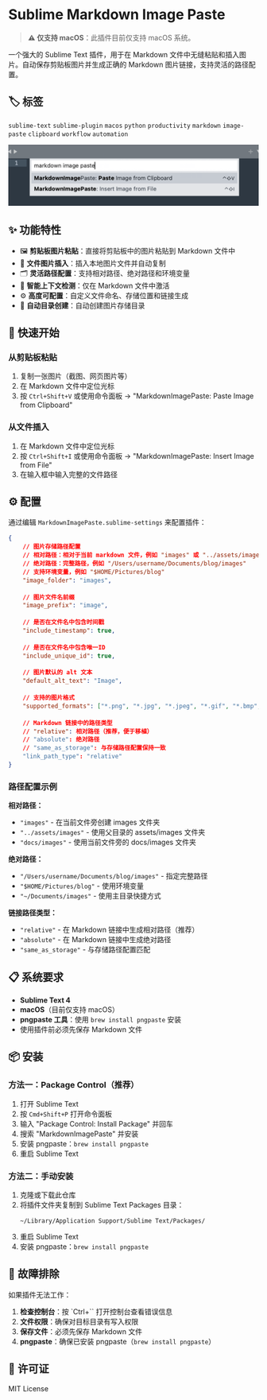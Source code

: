 # Sublime Markdown Image Paste

> **⚠️ 仅支持 macOS**：此插件目前仅支持 macOS 系统。

一个强大的 Sublime Text 插件，用于在 Markdown 文件中无缝粘贴和插入图片。自动保存剪贴板图片并生成正确的 Markdown 图片链接，支持灵活的路径配置。

## 🏷️ 标签

`sublime-text` `sublime-plugin` `macos` `python` `productivity` `markdown` `image-paste` `clipboard` `workflow` `automation`

![插件演示](i/cmd-shift-p-screenshot.png)

## ✨ 功能特性

- 🖼️ **剪贴板图片粘贴**：直接将剪贴板中的图片粘贴到 Markdown 文件中
- 📁 **文件图片插入**：插入本地图片文件并自动复制
- 🗂️ **灵活路径配置**：支持相对路径、绝对路径和环境变量
- 🎯 **智能上下文检测**：仅在 Markdown 文件中激活
- ⚙️ **高度可配置**：自定义文件命名、存储位置和链接生成
- 🔧 **自动目录创建**：自动创建图片存储目录

## 🚀 快速开始

### 从剪贴板粘贴
1. 复制一张图片（截图、网页图片等）
2. 在 Markdown 文件中定位光标
3. 按 `Ctrl+Shift+V` 或使用命令面板 → "MarkdownImagePaste: Paste Image from Clipboard"

### 从文件插入
1. 在 Markdown 文件中定位光标
2. 按 `Ctrl+Shift+I` 或使用命令面板 → "MarkdownImagePaste: Insert Image from File"
3. 在输入框中输入完整的文件路径

## ⚙️ 配置

通过编辑 `MarkdownImagePaste.sublime-settings` 来配置插件：

```json
{
    // 图片存储路径配置
    // 相对路径：相对于当前 markdown 文件，例如 "images" 或 "../assets/images"
    // 绝对路径：完整路径，例如 "/Users/username/Documents/blog/images"
    // 支持环境变量，例如 "$HOME/Pictures/blog"
    "image_folder": "images",
    
    // 图片文件名前缀
    "image_prefix": "image",
    
    // 是否在文件名中包含时间戳
    "include_timestamp": true,
    
    // 是否在文件名中包含唯一ID
    "include_unique_id": true,
    
    // 图片默认的 alt 文本
    "default_alt_text": "Image",
    
    // 支持的图片格式
    "supported_formats": ["*.png", "*.jpg", "*.jpeg", "*.gif", "*.bmp", "*.webp"],
    
    // Markdown 链接中的路径类型
    // "relative": 相对路径（推荐，便于移植）
    // "absolute": 绝对路径
    // "same_as_storage": 与存储路径配置保持一致
    "link_path_type": "relative"
}
```

### 路径配置示例

**相对路径：**
- `"images"` - 在当前文件旁创建 images 文件夹
- `"../assets/images"` - 使用父目录的 assets/images 文件夹
- `"docs/images"` - 使用当前文件旁的 docs/images 文件夹

**绝对路径：**
- `"/Users/username/Documents/blog/images"` - 指定完整路径
- `"$HOME/Pictures/blog"` - 使用环境变量
- `"~/Documents/images"` - 使用主目录快捷方式

**链接路径类型：**
- `"relative"` - 在 Markdown 链接中生成相对路径（推荐）
- `"absolute"` - 在 Markdown 链接中生成绝对路径
- `"same_as_storage"` - 与存储路径配置匹配

## 📋 系统要求

- **Sublime Text 4**
- **macOS**（目前仅支持 macOS）
- **pngpaste 工具**：使用 `brew install pngpaste` 安装
- 使用插件前必须先保存 Markdown 文件

## 📦 安装

### 方法一：Package Control（推荐）

1. 打开 Sublime Text
2. 按 `Cmd+Shift+P` 打开命令面板
3. 输入 "Package Control: Install Package" 并回车
4. 搜索 "MarkdownImagePaste" 并安装
5. 安装 pngpaste：`brew install pngpaste`
6. 重启 Sublime Text

### 方法二：手动安装

1. 克隆或下载此仓库
2. 将插件文件夹复制到 Sublime Text Packages 目录：
   ```
   ~/Library/Application Support/Sublime Text/Packages/
   ```
3. 重启 Sublime Text
4. 安装 pngpaste：`brew install pngpaste`

## 🔧 故障排除

如果插件无法工作：

1. **检查控制台**：按 `Ctrl+\`` 打开控制台查看错误信息
2. **文件权限**：确保对目标目录有写入权限
3. **保存文件**：必须先保存 Markdown 文件
4. **pngpaste**：确保已安装 pngpaste（`brew install pngpaste`）

## 📄 许可证

MIT License
